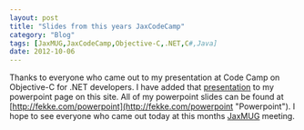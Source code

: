 ```yaml
---
layout: post
title: "Slides from this years JaxCodeCamp"
category: "Blog"
tags: [JaxMUG,JaxCodeCamp,Objective-C,.NET,C#,Java]
date: 2012-10-06
---
```



Thanks to everyone who came out to my presentation at Code Camp on Objective-C for .NET developers. I have added that [presentation](http://fekke.com/Media/Default/powerpoint/Objective-CforCSharpDevelopers.ppt "Objective-C Presentation") to my powerpoint page on this site. All of my powerpoint slides can be found at [http://fekke.com/powerpoint](http://fekke.com/powerpoint "Powerpoint"). I hope to see everyone who came out today at this months [JaxMUG](jaxmug.com "jaxmug") meeting.